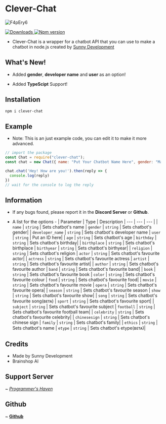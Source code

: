 # Clever-Chat

![F4pEry6](https://nodei.co/npm/clever-chat.png?downloads=true&stars=true)

<a href="https://www.npmjs.com/package/clever-chat">
<img src="https://img.shields.io/npm/dt/clever-chat?color=CC3534&logo=npm&style=for-the-badge" alt="Downloads">
</a>

<a href="https://www.npmjs.com/package/clever-chat">
<img src="https://img.shields.io/npm/v/clever-chat?color=red&label=Version&logo=npm&style=for-the-badge" alt="Npm version">
</a>

- Clever-Chat is a wrapper for a chatbot API that you can use to make a chatbot in node.js created by [Sunny Development](https://sunnydevelopment.ml/)

## What's New!
- Added __gender__, __developer name__ and __user__ as an option!

- Added __TypeScipt__ Support!

## Installation

```bash
npm i clever-chat
```
## Example

- Note: This is an just example code, you can edit it to make it more advanced.

```javascript
// import the package
const Chat = require("clever-chat");
const chat = new Chat({ name: "Put Your Chatbot Name Here", gender: "Male", developer_name: "Put Your Name Here", user: "Put an ID here" }); //put your chatbot name, chatbot gender and developer name here

chat.chat('Hey! How are you!').then(reply => {
  console.log(reply)
})
// wait for the console to log the reply
```
## Information
- If any bugs found, please report it in the __Discord Server__ or __Github__.

- A list for the options -
  | Parameter | Type | Description
  | --- | --- | --- |
  | `name` | `string` | Sets chatbot's name
  | `gender` | `string` | Sets chatbot's gender|
  | `developer_name` | `string` | Sets chatbot's developer name
  | `user` | `string` | Put an ID here|
  | `age` | `string` | Sets chatbot's age
  | `birthday` | `string` | Sets chatbot's birthday|
  | `birthplace` | `string` | Sets chatbot's birthplace
  | `birthyear` | `string` | Sets chatbot's birthyear|
  | `religion` | `string` | Sets chatbot's religion
  | `actor` | `string` | Sets chatbot's favourite actor|
  | `actress` | `string` | Sets chatbot's favourite actress
  | `artist` | `string` | Sets chatbot's favourite artist|
  | `author` | `string` | Sets chatbot's favourite author
  | `band` | `string` | Sets chatbot's favourite band|
  | `book` | `string` | Sets chatbot's favourite book
  | `color` | `string` | Sets chatbot's favourite colour
  | `food` | `string` | Sets chatbot's favourite food|
  | `movie` | `string` | Sets chatbot's favourite movie
  | `opera` | `string` | Sets chatbot's favourite opera|
  | `season` | `string` | Sets chatbot's favourite season
  | `show` | `string` | Sets chatbot's favourite show|
  | `song` | `string` | Sets chatbot's favourite song(ʙᴇᴛᴀ)
  | `sport` | `string` | Sets chatbot's favourite sport|
  | `subject` | `string` | Sets chatbot's favourite subject
  | `football` | `string` | Sets chatbot's favourite football team|
  | `celebrity` | `string` | Sets chatbot's favourite celebrity|
  | `chinesesign` | `string` | Sets chatbot's chinese sign
  | `family` | `string` | Sets chatbot's family|
  | `ethics` | `string` | Sets chatbot's name
  | `etype` | `string` | Sets chatbot's etype(ʙᴇᴛᴀ)|

## Credits
- Made by Sunny Development
- Brainshop AI
## Support Server
 ~ [*Programmer's Haven*](https://discord.gg/AEw8g8yVNV)

## Github
 ~ [**Github**](https://github.com/HisRoyalBaguettes/clever-chat-v7)
